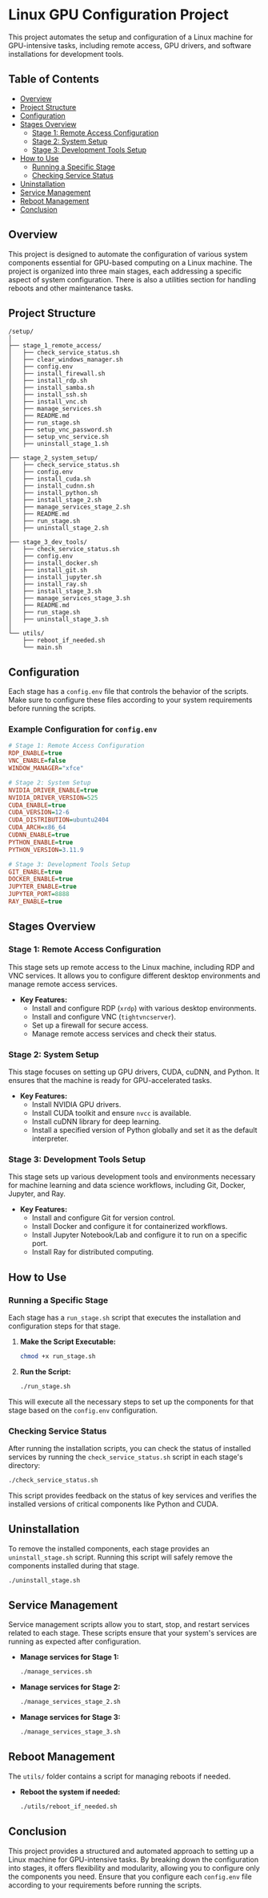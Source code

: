 # Linux GPU Configuration Project

This project automates the setup and configuration of a Linux machine for GPU-intensive tasks, including remote access, GPU drivers, and software installations for development tools.

## Table of Contents

- [Overview](#overview)
- [Project Structure](#project-structure)
- [Configuration](#configuration)
- [Stages Overview](#stages-overview)
  - [Stage 1: Remote Access Configuration](#stage-1-remote-access-configuration)
  - [Stage 2: System Setup](#stage-2-system-setup)
  - [Stage 3: Development Tools Setup](#stage-3-development-tools-setup)
- [How to Use](#how-to-use)
  - [Running a Specific Stage](#running-a-specific-stage)
  - [Checking Service Status](#checking-service-status)
- [Uninstallation](#uninstallation)
- [Service Management](#service-management)
- [Reboot Management](#reboot-management)
- [Conclusion](#conclusion)

## Overview

This project is designed to automate the configuration of various system components essential for GPU-based computing on a Linux machine. The project is organized into three main stages, each addressing a specific aspect of system configuration. There is also a utilities section for handling reboots and other maintenance tasks.

## Project Structure

```
/setup/
│
├── stage_1_remote_access/
│   ├── check_service_status.sh
│   ├── clear_windows_manager.sh
│   ├── config.env
│   ├── install_firewall.sh
│   ├── install_rdp.sh
│   ├── install_samba.sh
│   ├── install_ssh.sh
│   ├── install_vnc.sh
│   ├── manage_services.sh
│   ├── README.md
│   ├── run_stage.sh
│   ├── setup_vnc_password.sh
│   ├── setup_vnc_service.sh
│   ├── uninstall_stage_1.sh
│
├── stage_2_system_setup/
│   ├── check_service_status.sh
│   ├── config.env
│   ├── install_cuda.sh
│   ├── install_cudnn.sh
│   ├── install_python.sh
│   ├── install_stage_2.sh
│   ├── manage_services_stage_2.sh
│   ├── README.md
│   ├── run_stage.sh
│   ├── uninstall_stage_2.sh
│
├── stage_3_dev_tools/
│   ├── check_service_status.sh
│   ├── config.env
│   ├── install_docker.sh
│   ├── install_git.sh
│   ├── install_jupyter.sh
│   ├── install_ray.sh
│   ├── install_stage_3.sh
│   ├── manage_services_stage_3.sh
│   ├── README.md
│   ├── run_stage.sh
│   ├── uninstall_stage_3.sh
│
└── utils/
    ├── reboot_if_needed.sh
    └── main.sh
```

## Configuration

Each stage has a `config.env` file that controls the behavior of the scripts. Make sure to configure these files according to your system requirements before running the scripts.

### Example Configuration for `config.env`

```ini
# Stage 1: Remote Access Configuration
RDP_ENABLE=true
VNC_ENABLE=false
WINDOW_MANAGER="xfce"

# Stage 2: System Setup
NVIDIA_DRIVER_ENABLE=true
NVIDIA_DRIVER_VERSION=525
CUDA_ENABLE=true
CUDA_VERSION=12-6
CUDA_DISTRIBUTION=ubuntu2404
CUDA_ARCH=x86_64
CUDNN_ENABLE=true
PYTHON_ENABLE=true
PYTHON_VERSION=3.11.9

# Stage 3: Development Tools Setup
GIT_ENABLE=true
DOCKER_ENABLE=true
JUPYTER_ENABLE=true
JUPYTER_PORT=8888
RAY_ENABLE=true
```

## Stages Overview

### Stage 1: Remote Access Configuration

This stage sets up remote access to the Linux machine, including RDP and VNC services. It allows you to configure different desktop environments and manage remote access services.

- **Key Features:**
  - Install and configure RDP (`xrdp`) with various desktop environments.
  - Install and configure VNC (`tightvncserver`).
  - Set up a firewall for secure access.
  - Manage remote access services and check their status.

### Stage 2: System Setup

This stage focuses on setting up GPU drivers, CUDA, cuDNN, and Python. It ensures that the machine is ready for GPU-accelerated tasks.

- **Key Features:**
  - Install NVIDIA GPU drivers.
  - Install CUDA toolkit and ensure `nvcc` is available.
  - Install cuDNN library for deep learning.
  - Install a specified version of Python globally and set it as the default interpreter.

### Stage 3: Development Tools Setup

This stage sets up various development tools and environments necessary for machine learning and data science workflows, including Git, Docker, Jupyter, and Ray.

- **Key Features:**
  - Install and configure Git for version control.
  - Install Docker and configure it for containerized workflows.
  - Install Jupyter Notebook/Lab and configure it to run on a specific port.
  - Install Ray for distributed computing.

## How to Use

### Running a Specific Stage

Each stage has a `run_stage.sh` script that executes the installation and configuration steps for that stage.

1. **Make the Script Executable:**

   ```bash
   chmod +x run_stage.sh
   ```

2. **Run the Script:**

   ```bash
   ./run_stage.sh
   ```

This will execute all the necessary steps to set up the components for that stage based on the `config.env` configuration.

### Checking Service Status

After running the installation scripts, you can check the status of installed services by running the `check_service_status.sh` script in each stage's directory:

```bash
./check_service_status.sh
```

This script provides feedback on the status of key services and verifies the installed versions of critical components like Python and CUDA.

## Uninstallation

To remove the installed components, each stage provides an `uninstall_stage.sh` script. Running this script will safely remove the components installed during that stage.

```bash
./uninstall_stage.sh
```

## Service Management

Service management scripts allow you to start, stop, and restart services related to each stage. These scripts ensure that your system's services are running as expected after configuration.

- **Manage services for Stage 1:**

  ```bash
  ./manage_services.sh
  ```

- **Manage services for Stage 2:**

  ```bash
  ./manage_services_stage_2.sh
  ```

- **Manage services for Stage 3:**

  ```bash
  ./manage_services_stage_3.sh
  ```

## Reboot Management

The `utils/` folder contains a script for managing reboots if needed.

- **Reboot the system if needed:**

  ```bash
  ./utils/reboot_if_needed.sh
  ```

## Conclusion

This project provides a structured and automated approach to setting up a Linux machine for GPU-intensive tasks. By breaking down the configuration into stages, it offers flexibility and modularity, allowing you to configure only the components you need. Ensure that you configure each `config.env` file according to your requirements before running the scripts.
